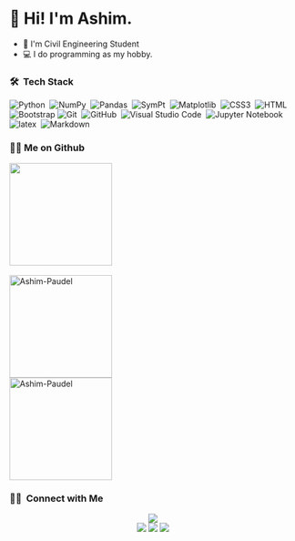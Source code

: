 # 👋 Hi! I'm Ashim.

- 👷 I'm Civil Engineering Student
- 💻 I do programming as my hobby.

### 🛠 &nbsp;Tech Stack

![Python](https://img.shields.io/badge/-Python-white?style=plastic&logo=python)&nbsp;
![NumPy](https://img.shields.io/badge/-NumPy-white?style=plastic&logo=NumPy&logoColor=blue)&nbsp;
![Pandas](https://img.shields.io/badge/-Pandas-white?style=plastic&logo=pandas&logoColor=blue)&nbsp;
![SymPt](https://img.shields.io/badge/-SymPy-white?style=plastic&logo=SymPy&logoColor=green)&nbsp;
![Matplotlib](https://img.shields.io/badge/-matplotlib-white?style=plastic&logo=matplotlib&logoColor=blue)&nbsp;
![CSS3](https://img.shields.io/badge/-CSS-white?style=plastic&logo=CSS3&logoColor=blue)&nbsp;
![HTML](https://img.shields.io/badge/-HTML-white?style=plastic&logo=HTML5)&nbsp;
![Bootstrap](https://img.shields.io/badge/-Bootstrap-white?style=plastic&logo=bootstrap&logoColor=563D7C)
![Git](https://img.shields.io/badge/-Git-white?style=plastic&logo=git)&nbsp;
![GitHub](https://img.shields.io/badge/-GitHub-white?style=plastic&logo=github&logoColor=1572B6)&nbsp;
![Visual Studio Code](https://img.shields.io/badge/-Visual%20Studio%20Code-white?style=plastic&logo=visual-studio-code&logoColor=007ACC)&nbsp;
![Jupyter Notebook](https://img.shields.io/badge/-Jupyter%20Notebook-white?style=plastic&logo=jupyter&logoColor=orange)&nbsp;
![latex](https://img.shields.io/badge/-LaTeX-white?style=plastic&logo=latex&logoColor=black)&nbsp;
![Markdown](https://img.shields.io/badge/-Markdown-white?style=plastic&logo=markdown&logoColor=blue)&nbsp;

### 👨‍💻 Me on Github
<p>
<a href="https://github.com/Ashim-Paudel/Ashim-Paudel">
  <picture>
    <source media="(prefers-color-scheme: dark)" srcset="https://github-readme-stats.vercel.app/api/top-langs/?username=Ashim-Paudel&layout=compact&hide=jupyter%20notebook&theme=dark">
    <img height="180em" src="https://github-readme-stats.vercel.app/api/top-langs/?username=Ashim-Paudel&layout=compact&hide=jupyter%20notebook"/><br>
  </picture>
</a>
<br>
<a href="https://github.com/Ashim-Paudel/Ashim-Paudel">
  <picture>
    <source media="(prefers-color-scheme: dark)" srcset="https://github-readme-streak-stats.herokuapp.com/?user=Ashim-Paudel&theme=dark">
    <img height="180em" src="https://github-readme-streak-stats.herokuapp.com/?user=Ashim-Paudel&theme=default" alt="Ashim-Paudel" />
  </picture>
</a>
<br>
<a href="https://github.com/Ashim-Paudel/Ashim-Paudel">
  <picture>
    <source media="(prefers-color-scheme: dark)" srcset="https://github-readme-stats-eight-theta.vercel.app/api?username=Ashim-Paudel&show_icons=true&theme=dark&include_all_commits=true&count_private=true">
    <img height="180em" src="https://github-readme-stats-eight-theta.vercel.app/api?username=Ashim-Paudel&show_icons=true&theme=default&include_all_commits=true&count_private=true" alt="Ashim-Paudel" />    
  <picture>
</a>
<br>
</p>

### 🤝🏻 &nbsp;Connect with Me

<p align="center">
<a target="_blank" href="https://www.ashimp.com.np/"><img src="https://img.shields.io/badge/-Personal%20Portfoilo%20Website-3423A6?style=rounded&logo=Google-Chrome&logoColor=white"/></a><br>
<a target="_blank" href="mailto:paudelashim111@gmail.com"><img src="https://img.shields.io/badge/Gmail-D14836?style=roundede&logo=Gmail&logoColor=white"/></a>
<a target="_blank" href="https://www.instagram.com/ashim_paudel_/"><img src="https://img.shields.io/badge/-ashim_paudel_-E4405F?style=rounded&logo=Instagram&logoColor=white"/></a>
<a target="_blank" href="https://www.facebook.com/ashim.the.curious/"><img src="https://img.shields.io/badge/-ashim.the.curious-1877F2?style=rounded&logo=Facebook&logoColor=white"/></a>
</p>
